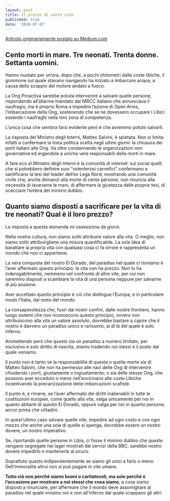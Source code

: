 ```yaml
---
layout: post
title: Il prezzo di cento vite
published: true
date: '2018-07-07'
---
```

[Articolo originariamente postato su Medium.com](https://medium.com/@guidogagliardi/il-prezzo-di-cento-vite-5e3312fb5e6a)


## Cento morti in mare. Tre neonati. Trenta donne. Settanta uomini.
Hanno nuotato per un’ora, dopo che, a pochi chilometri dalle coste libiche, il gommone sul quale stavano navigando ha iniziato a imbarcare acqua, a causa dello scoppio del motore andato a fuoco.

La Ong Proactiva sarebbe potuta intervenire a salvare quelle persone, rispondendo all’allarme mandato dal MRCC italiano che annunciava il naufragio, ma è proprio Roma a impedire l’azione di Open Arms, l’imbarcazione della Ong, sostenendo che se ne dovessero occupare i Libici essendo i naufraghi nella loro zona di competenza.

L’unica cosa che sembra farsi evidente però è che avremmo potuto salvarli.


La risposta del Ministro degli Interni, Matteo Salvini, è spietata. Non si limita infatti a confermare la linea politica scelta negli ultimi giorni: la chiusura dei porti italiani alle Ong. Va oltre condannando le organizzazioni non governative ed ergendole a uniche vere responsabili delle morti in mare.

A fare eco al Ministro degli Interni è la comunità di internet: sui social quelli che si potrebbero definire suoi “volenterosi carnefici” confermano e santificano la tesi del leader dell’ex Lega Nord; mostrando una comunità civile che, anche dinnanzi alla morte di cento persone, non rinuncia alla necessità di lavarsene le mani, di affermare la giustezza delle proprie tesi, di scacciare l’ombra del minimo dubbio.


## Quanto siamo disposti a sacrificare per la vita di tre neonati? Qual è il loro prezzo?
La risposta a questa domanda mi ossessiona da giorni.

Nella nostra cultura, non siamo soliti attribuire valore alla vita. O meglio, non siamo soliti attribuirgliene una misura quantificabile. La sola idea di barattare la propria vita con qualsiasi cosa ci fa orrore e rappresenta un mondo che non ci appartiene.

La vera conquista del nostro El Dorado, del paradiso nel quale ci troviamo è l’aver affermato questo principio: la vita non ha prezzo. Non lo ha inderogabilmente, nemmeno nel confronto di altre vite, per cui non saremmo disposti a scambiare la vita di una persona neppure per salvarne di più assieme.

Aver accettato questo principio è ciò che distingue l’Europa, e in particolare modo l’Italia, dal resto del mondo.

La consapevolezza che, fuori dai nostri confini, dalle nostre frontiere, hanno luogo sistemi che non riconoscono questo principio, ovvero non attribuiscono alla vita un valore assoluto, dovrebbe bastare a capire che il nostro è davvero un paradiso unico e rarissimo, al di là del quale è solo inferno.

Ammettendo però che questo sia un paradiso a numero limitato, per esclusivo e solo diritto di nascita, stiamo tradendo noi stessi e il posto dal quale veniamo.


Il punto non è tanto se la responsabilità di questa o quella morte sia di Matteo Salvini, che non ha permesso alle navi delle Ong di intervenire chiudendo i porti, giustamente o ingiustamente; o sia delle stesse Ong, che possono aver ecceduto o meno nell’avvicinarsi alle coste Libiche incentivando la precarizzazione delle imbarcazioni scafiste.

Il punto è, e rimane, se l’aver affermato dei diritti inalienabili in tutte le costituzioni europee, come quello alla vita, valga unicamente per noi in quanto abitanti di questo El Dorado, oppure valga per noi in quanto persone, ancor prima che cittadini.

In quest’ultimo caso salvare quelle vite, impedire ad ogni costo e con ogni mezzo che anche una sola di quelle si spenga, dovrebbe essere un nostro dovere, un nostro imperativo.

Se, riportando quelle persone in Libia, ci fosse il minimo dubbio che queste vengano segregate nei lager mostrati dai servizi della BBC, sarebbe nostro dovere impedirlo e mantenerle al sicuro.

Soprattuto questo indipendentemente se siamo gli unici a farlo o meno. Dell’immoralità altrui non si può pagare in vite umane.

**Tutto ciò non perché siamo buoni o caritatevoli, ma solo perché è l’occasione per mostrare a noi stessi che cosa siamo**, a cosa siamo disposti a rinunciare, per affermare che il mondo deve assomigliare al paradiso nel quale viviamo noi e non all’inferno dal quale scappano gli altri.
